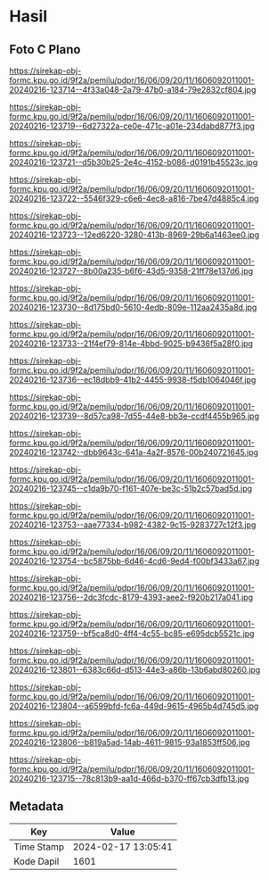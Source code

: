 # Hasil

## Foto C Plano

https://sirekap-obj-formc.kpu.go.id/9f2a/pemilu/pdpr/16/06/09/20/11/1606092011001-20240216-123714--4f33a048-2a79-47b0-a184-79e2832cf804.jpg

https://sirekap-obj-formc.kpu.go.id/9f2a/pemilu/pdpr/16/06/09/20/11/1606092011001-20240216-123719--6d27322a-ce0e-471c-a01e-234dabd877f3.jpg

https://sirekap-obj-formc.kpu.go.id/9f2a/pemilu/pdpr/16/06/09/20/11/1606092011001-20240216-123721--d5b30b25-2e4c-4152-b086-d0191b45523c.jpg

https://sirekap-obj-formc.kpu.go.id/9f2a/pemilu/pdpr/16/06/09/20/11/1606092011001-20240216-123722--5546f329-c6e6-4ec8-a816-7be47d4885c4.jpg

https://sirekap-obj-formc.kpu.go.id/9f2a/pemilu/pdpr/16/06/09/20/11/1606092011001-20240216-123723--12ed6220-3280-413b-8969-29b6a1463ee0.jpg

https://sirekap-obj-formc.kpu.go.id/9f2a/pemilu/pdpr/16/06/09/20/11/1606092011001-20240216-123727--8b00a235-b6f6-43d5-9358-21ff78e137d6.jpg

https://sirekap-obj-formc.kpu.go.id/9f2a/pemilu/pdpr/16/06/09/20/11/1606092011001-20240216-123730--8d175bd0-5610-4edb-809e-112aa2435a8d.jpg

https://sirekap-obj-formc.kpu.go.id/9f2a/pemilu/pdpr/16/06/09/20/11/1606092011001-20240216-123733--21f4ef79-814e-4bbd-9025-b9436f5a28f0.jpg

https://sirekap-obj-formc.kpu.go.id/9f2a/pemilu/pdpr/16/06/09/20/11/1606092011001-20240216-123736--ec18dbb9-41b2-4455-9938-f5db1064046f.jpg

https://sirekap-obj-formc.kpu.go.id/9f2a/pemilu/pdpr/16/06/09/20/11/1606092011001-20240216-123739--8d57ca98-7d55-44e8-bb3e-ccdf4455b965.jpg

https://sirekap-obj-formc.kpu.go.id/9f2a/pemilu/pdpr/16/06/09/20/11/1606092011001-20240216-123742--dbb9643c-641a-4a2f-8576-00b240721645.jpg

https://sirekap-obj-formc.kpu.go.id/9f2a/pemilu/pdpr/16/06/09/20/11/1606092011001-20240216-123745--c1da9b70-f161-407e-be3c-51b2c57bad5d.jpg

https://sirekap-obj-formc.kpu.go.id/9f2a/pemilu/pdpr/16/06/09/20/11/1606092011001-20240216-123753--aae77334-b982-4382-9c15-9283727c12f3.jpg

https://sirekap-obj-formc.kpu.go.id/9f2a/pemilu/pdpr/16/06/09/20/11/1606092011001-20240216-123754--bc5875bb-6d46-4cd6-9ed4-f00bf3433a67.jpg

https://sirekap-obj-formc.kpu.go.id/9f2a/pemilu/pdpr/16/06/09/20/11/1606092011001-20240216-123756--2dc3fcdc-8179-4393-aee2-f920b217a041.jpg

https://sirekap-obj-formc.kpu.go.id/9f2a/pemilu/pdpr/16/06/09/20/11/1606092011001-20240216-123759--bf5ca8d0-4ff4-4c55-bc85-e695dcb5521c.jpg

https://sirekap-obj-formc.kpu.go.id/9f2a/pemilu/pdpr/16/06/09/20/11/1606092011001-20240216-123801--6383c66d-d513-44e3-a86b-13b6abd80260.jpg

https://sirekap-obj-formc.kpu.go.id/9f2a/pemilu/pdpr/16/06/09/20/11/1606092011001-20240216-123804--a6599bfd-fc6a-449d-9615-4965b4d745d5.jpg

https://sirekap-obj-formc.kpu.go.id/9f2a/pemilu/pdpr/16/06/09/20/11/1606092011001-20240216-123806--b819a5ad-14ab-4611-9815-93a1853ff506.jpg

https://sirekap-obj-formc.kpu.go.id/9f2a/pemilu/pdpr/16/06/09/20/11/1606092011001-20240216-123715--78c813b9-aa1d-466d-b370-ff67cb3dfb13.jpg


## Metadata

| Key        | Value               |
| ---------- | ------------------- |
| Time Stamp | 2024-02-17 13:05:41 |
| Kode Dapil | 1601                |



